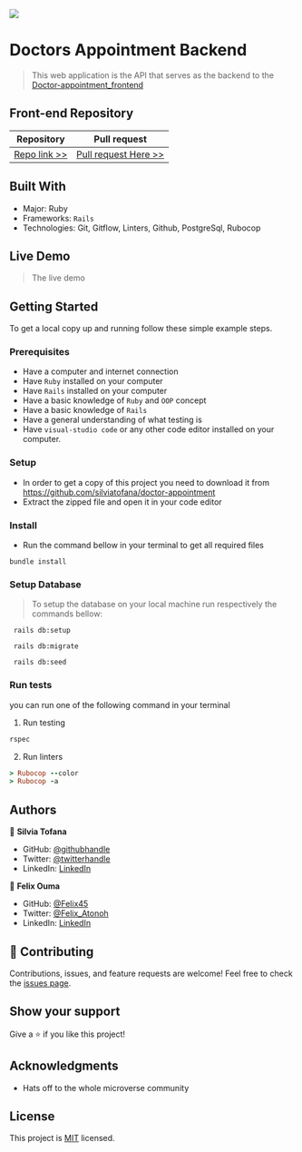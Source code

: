 ![](https://img.shields.io/badge/Microverse-blueviolet)

# Doctors Appointment Backend

> This web application is the API that serves as the backend to the [Doctor-appointment_frontend](https://github.com/Felix45/Doctor-Appointment-Front-end)

## Front-end Repository
| Repository | Pull request |
|------------|------------|
|[Repo link >>](https://github.com/FelixOuma/Doctor-appointment_frontend)|[Pull request Here >>](https://github.com/FelixOuma/Doctor-appointment_frontend/pulls/)|


## Built With

- Major: Ruby
- Frameworks: `Rails`
- Technologies: Git, Gitflow, Linters, Github, PostgreSql, Rubocop

## Live Demo 
> The live demo [](http://finalcapstonedoctorappointment.herokuapp.com/api-docs/index.html)

## Getting Started
To get a local copy up and running follow these simple example steps.

### Prerequisites
- Have a computer and internet connection
- Have `Ruby` installed on your computer
- Have `Rails` installed on your computer
- Have a basic knowledge of `Ruby` and `OOP` concept
- Have a basic knowledge of `Rails`
- Have a general understanding of what testing is
- Have `visual-studio code` or any other code editor installed on your computer.

### Setup
- In order to get a copy of this project you need to download it from https://github.com/silviatofana/doctor-appointment
- Extract the zipped file and open it in your code editor
### Install
- Run the command bellow in your terminal to get all required files
```
bundle install
```

### Setup Database
> To setup the database on your local machine run respectively the commands bellow:
```
 rails db:setup
``` 
```
 rails db:migrate
``` 
```
 rails db:seed
``` 
### Run tests
you can run one of the following command in your terminal
1. Run testing
```Ruby
rspec
```
2. Run linters
```Ruby
> Rubocop --color
> Rubocop -a
```
## Authors

👤 **Silvia Tofana**

- GitHub: [@githubhandle](https://github.com/silviatofana)
- Twitter: [@twitterhandle](https://twitter.com/silviatofana)
- LinkedIn: [LinkedIn](https://www.linkedin.com/in/silviatofana/)


👤 **Felix Ouma**

- GitHub: [@Felix45](https://github.com/Felix45)
- Twitter: [@Felix_Atonoh](https://twitter.com/Felix_Atonoh)
- LinkedIn: [LinkedIn](https://www.linkedin.com/in/felix-ouma/)


## 🤝 Contributing

Contributions, issues, and feature requests are welcome!
Feel free to check the [issues page](../../issues/).
## Show your support

Give a ⭐️ if you like this project!
## Acknowledgments

- Hats off to the whole microverse community

## License 

This project is [MIT](MIT.md) licensed.
